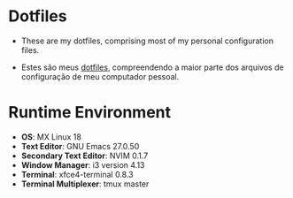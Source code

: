 # Dotfiles

- These are my dotfiles, comprising most of my personal configuration files.

- Estes são meus [dotfiles](https://wiki.archlinux.org/index.php/Dotfiles_(Portugu%C3%AAs)), compreendendo a maior parte dos arquivos de configuração de meu computador pessoal.

# Runtime Environment

- **OS**: MX Linux 18
- **Text Editor**: GNU Emacs 27.0.50
- **Secondary Text Editor**: NVIM 0.1.7
- **Window Manager**: i3 version 4.13
- **Terminal**: xfce4-terminal 0.8.3
- **Terminal Multiplexer**: tmux master
